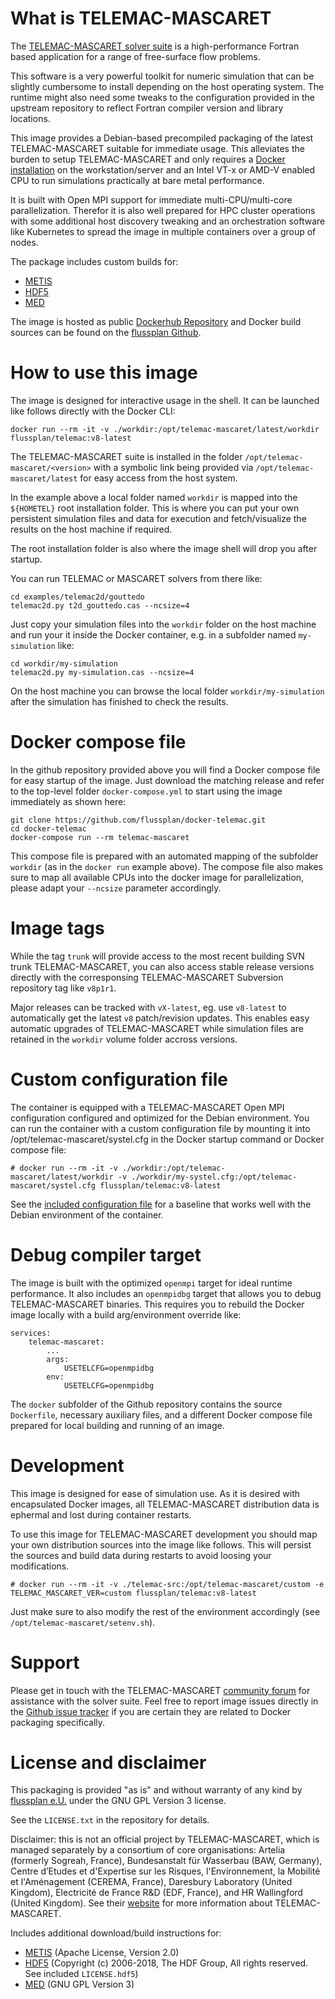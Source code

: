 # What is TELEMAC-MASCARET

The [TELEMAC-MASCARET solver suite](http://www.opentelemac.org) is a high-performance Fortran based application for a range
of free-surface flow problems.

This software is a very powerful toolkit for numeric simulation that can be slightly cumbersome to install depending on the
host operating system. The runtime might also need some tweaks to the configuration provided in the upstream repository to
reflect Fortran compiler version and library locations.

This image provides a Debian-based precompiled packaging of the latest TELEMAC-MASCARET suitable for immediate usage. This
alleviates the burden to setup TELEMAC-MASCARET and only requires a [Docker installation](https://docs.docker.com/get-docker/)
on the workstation/server and an Intel VT-x or AMD-V enabled CPU to run simulations practically at bare metal performance.

It is built with Open MPI support for immediate multi-CPU/multi-core parallelization. Therefor it is also well prepared for
HPC cluster operations with some additional host discovery tweaking and an orchestration software like Kubernetes to spread
the image in multiple containers over a group of nodes.

The package includes custom builds for:

* [METIS](http://glaros.dtc.umn.edu/gkhome/metis/metis/overview)
* [HDF5](https://support.hdfgroup.org/HDF5/)
* [MED](https://www.salome-platform.org/user-section/about/med)

The image is hosted as public [Dockerhub Repository](https://hub.docker.com/repository/docker/flussplan/telemac) and Docker
build sources can be found on the [flussplan Github](https://github.com/flussplan/docker-telemac).

# How to use this image

The image is designed for interactive usage in the shell. It can be launched like follows directly with the Docker CLI:

```
docker run --rm -it -v ./workdir:/opt/telemac-mascaret/latest/workdir flussplan/telemac:v8-latest
```

The TELEMAC-MASCARET suite is installed in the folder `/opt/telemac-mascaret/<version>` with a symbolic link being provided
via `/opt/telemac-mascaret/latest` for easy access from the host system.

In the example above a local folder named `workdir` is mapped into the `${HOMETEL}` root installation folder. This is where you
can put your own persistent simulation files and data for execution and fetch/visualize the results on the host machine if required.

The root installation folder is also where the image shell will drop you after startup.

You can run TELEMAC or MASCARET solvers from there like:

```
cd examples/telemac2d/gouttedo
telemac2d.py t2d_gouttedo.cas --ncsize=4
```

Just copy your simulation files into the `workdir` folder on the host machine and run your it inside the Docker container, e.g.
in a subfolder named `my-simulation` like:

```
cd workdir/my-simulation
telemac2d.py my-simulation.cas --ncsize=4
```

On the host machine you can browse the local folder `workdir/my-simulation` after the simulation has finished to check the results.  

# Docker compose file

In the github repository provided above you will find a Docker compose file for easy startup of the image. Just download the matching
release and refer to the top-level folder `docker-compose.yml` to start using the image immediately as shown here:

```
git clone https://github.com/flussplan/docker-telemac.git
cd docker-telemac
docker-compose run --rm telemac-mascaret
```

This compose file is prepared with an automated mapping of the subfolder `workdir` (as in the `docker run` example above).
The compose file also makes sure to map all available CPUs into the docker image for parallelization, please adapt your `--ncsize` parameter
accordingly.

# Image tags

While the tag `trunk` will provide access to the most recent building SVN trunk TELEMAC-MASCARET, you can also access stable release versions directly
with the corresponsing TELEMAC-MASCARET Subversion repository tag like `v8p1r1`.

Major releases can be tracked with `vX-latest`, eg. use `v8-latest` to automatically get the latest `v8` patch/revision updates. This enables easy
automatic upgrades of TELEMAC-MASCARET while simulation files are retained in the `workdir` volume folder accross versions.

# Custom configuration file

The container is equipped with a TELEMAC-MASCARET Open MPI configuration configured and optimized for the Debian environment. You can run the container
with a custom configuration file by mounting it into /opt/telemac-mascaret/systel.cfg in the Docker startup command or Docker compose file:

```
# docker run --rm -it -v ./workdir:/opt/telemac-mascaret/latest/workdir -v ./workdir/my-systel.cfg:/opt/telemac-mascaret/systel.cfg flussplan/telemac:v8-latest
```

See the [included configuration file](https://github.com/flussplan/docker-telemac/blob/master/docker/systel.cfg) for a baseline that works well with the
Debian environment of the container.

# Debug compiler target

The image is built with the optimized `openmpi` target for ideal runtime performance. It also includes an `openmpidbg` target that allows you to debug TELEMAC-MASCARET
binaries. This requires you to rebuild the Docker image locally with a build arg/environment override like:

```
services:
    telemac-mascaret:
        ...
        args:
            USETELCFG=openmpidbg
        env:
            USETELCFG=openmpidbg
```

The `docker` subfolder of the Github repository contains the source `Dockerfile`, necessary auxiliary files, and a different Docker compose file prepared
for local building and running of an image.

# Development

This image is designed for ease of simulation use. As it is desired with encapsulated Docker images, all TELEMAC-MASCARET distribution data is ephermal and
lost during container restarts.

To use this image for TELEMAC-MASCARET development you should map your own distribution sources into the image like follows. This will persist the sources and build
data during restarts to avoid loosing your modifications.

```
# docker run --rm -it -v ./telemac-src:/opt/telemac-mascaret/custom -e TELEMAC_MASCARET_VER=custom flussplan/telemac:v8-latest
```

Just make sure to also modify the rest of the environment accordingly (see `/opt/telemac-mascaret/setenv.sh`).

# Support

Please get in touch with the TELEMAC-MASCARET [community forum](http://www.opentelemac.org/index.php/kunena) for assistance with the solver
suite. Feel free to report image issues directly in the [Github issue tracker](https://github.com/flussplan/docker-telemac/issues) if you are
certain they are related to Docker packaging specifically.

# License and disclaimer

This packaging is provided "as is" and without warranty of any kind by [flussplan e.U.](http://www.flussplan.at) under the GNU GPL Version 3 license.

See the `LICENSE.txt` in the repository for details.

Disclaimer: this is not an official project by TELEMAC-MASCARET, which is managed separately by a consortium of core organisations: Artelia (formerly
Sogreah, France), Bundesanstalt für Wasserbau (BAW, Germany), Centre d’Etudes et d'Expertise sur les Risques, l'Environnement, la Mobilité et l'Aménagement
(CEREMA, France), Daresbury Laboratory (United Kingdom), Electricité de France R&D (EDF, France), and HR Wallingford (United Kingdom). See their
[website](http://www.opentelemac.org/) for more information about TELEMAC-MASCARET.

Includes additional download/build instructions for:

* [METIS](http://glaros.dtc.umn.edu/gkhome/metis/metis/overview) (Apache License, Version 2.0)
* [HDF5](https://support.hdfgroup.org/HDF5/) (Copyright (c) 2006-2018, The HDF Group, All rights reserved. See included `LICENSE.hdf5`)
* [MED](https://www.salome-platform.org/user-section/about/med) (GNU GPL Version 3)